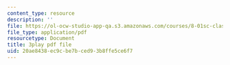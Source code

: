 ```yaml
---
content_type: resource
description: ''
file: https://ol-ocw-studio-app-qa.s3.amazonaws.com/courses/8-01sc-classical-mechanics-fall-2016/20ae8438ec9cbe7bced93b8ffe5ce6f7_dlJtUvRaGdE.pdf
file_type: application/pdf
resourcetype: Document
title: 3play pdf file
uid: 20ae8438-ec9c-be7b-ced9-3b8ffe5ce6f7
---
```

